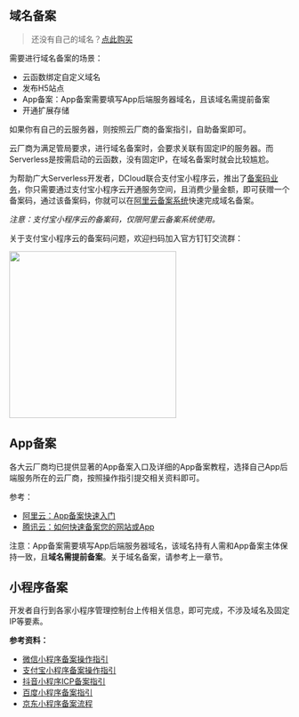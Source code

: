 ## 域名备案

> 还没有自己的域名？[点此购买](https://market.aliyun.com/agents/yscdcloud#J_3368608030%5D)

需要进行域名备案的场景：
- 云函数绑定自定义域名
- 发布H5站点
- App备案：App备案需要填写App后端服务器域名，且该域名需提前备案
- 开通扩展存储

如果你有自己的云服务器，则按照云厂商的备案指引，自助备案即可。

云厂商为满足管局要求，进行域名备案时，会要求关联有固定IP的服务器。而Serverless是按需启动的云函数，没有固定IP，在域名备案时就会比较尴尬。

为帮助广大Serverless开发者，DCloud联合支付宝小程序云，推出了[备案码业务](https://doc.dcloud.net.cn/uniCloud/price.html#备案码)，你只需要通过支付宝小程序云开通服务空间，且消费少量金额，即可获赠一个备案码，通过该备案码，你就可以在[阿里云备案系统](https://beian.aliyun.com/)快速完成域名备案。

*注意：支付宝小程序云的备案码，仅限阿里云备案系统使用。*

关于支付宝小程序云的备案码问题，欢迎扫码加入官方钉钉交流群：

<img src="https://qiniu-web-assets.dcloud.net.cn/unidoc/zh/unicloud/1699427250281.png" width="300" />

## App备案

各大云厂商均已提供显著的App备案入口及详细的App备案教程，选择自己App后端服务所在的云厂商，按照操作指引提交相关资料即可。

参考：
- [阿里云：App备案快速入门](https://wanwang.aliyun.com/qualificationrec/bazszl)
- [腾讯云：如何快速备案您的网站或App](https://cloud.tencent.com/document/product/243/39038)

注意：App备案需要填写App后端服务器域名，该域名持有人需和App备案主体保持一致，且**域名需提前备案**。关于域名备案，请参考上一章节。

## 小程序备案

开发者自行到各家小程序管理控制台上传相关信息，即可完成，不涉及域名及固定IP等要素。

**参考资料：**

- [微信小程序备案操作指引](https://developers.weixin.qq.com/miniprogram/product/record/record_guidelines.html)
- [支付宝小程序备案操作指引](https://opendocs.alipay.com/mini/0adg3d)
- [抖音小程序ICP备案指引](https://developer.open-douyin.com/docs/resource/zh-CN/mini-app/operation/settle/ICPFiling/ICPintroduce)
- [百度小程序备案指引](https://smartprogram.baidu.com/docs/introduction/register_filings/)
- [京东小程序备案流程](https://mp-docs.jd.com/doc/operation/beian/2300)











